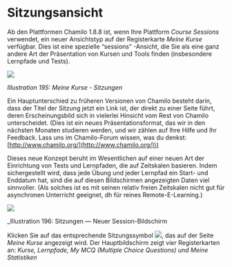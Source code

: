 # Sitzungsansicht

Ab den Plattformen Chamilo 1.8.8 ist, wenn Ihre Plattform _Course Sessions_ verwendet, ein neuer Ansichtstyp auf der Registerkarte _Meine Kurse_ verfügbar. Dies ist eine spezielle “sessions” -Ansicht, die Sie als eine ganz andere Art der Präsentation von Kursen und Tools finden \(insbesondere Lernpfade und Tests\).

![](../../.gitbook/assets/images262.png)

_Illustration 195: Meine Kurse - Sitzungen_

Ein Hauptunterschied zu früheren Versionen von Chamilo besteht darin, dass der Titel der Sitzung jetzt ein Link ist, der direkt zu einer Seite führt, deren Erscheinungsbild sich in vielerlei Hinsicht vom Rest von Chamilo unterscheidet. \(Dies ist ein neues Präsentationsformat, das wir in den nächsten Monaten studieren werden, und wir zählen auf Ihre Hilfe und Ihr Feedback. Lass uns im Chamilo-Forum wissen, was du denkst: [http://www.chamilo.org/](http://www.chamilo.org/)\)

Dieses neue Konzept beruht im Wesentlichen auf einer neuen Art der Einrichtung von Tests und Lernpfaden, die auf Zeitskalen basieren. Indem sichergestellt wird, dass jede Übung und jeder Lernpfad ein Start- und Enddatum hat, sind die auf diesen Bildschirmen angezeigten Daten viel sinnvoller. \(Als solches ist es mit seinen relativ freien Zeitskalen nicht gut für asynchronen Unterricht geeignet, dh für reines Remote-E-Learning.\)

![](../../.gitbook/assets/graphics370.png)

\_Illustration 196: Sitzungen — Neuer Session-Bildschirm

Klicken Sie auf das entsprechende Sitzungssymbol ![](../../.gitbook/assets/graphics372.png), das auf der Seite _Meine Kurse_ angezeigt wird. Der Hauptbildschirm zeigt vier Registerkarten an: _Kurse, Lernpfade, My MCQ \(Multiple Choice Questions\) und Meine Statistiken_

